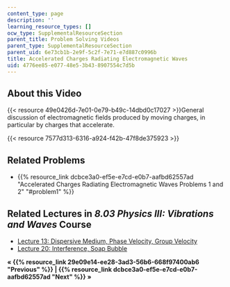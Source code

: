 ```yaml
---
content_type: page
description: ''
learning_resource_types: []
ocw_type: SupplementalResourceSection
parent_title: Problem Solving Videos
parent_type: SupplementalResourceSection
parent_uid: 6e73cb1b-2e9f-5c2f-7e71-e7d887c0996b
title: Accelerated Charges Radiating Electromagnetic Waves
uid: 4776ee85-e077-48e5-3b43-8907554c7d5b
---
```


About this Video
----------------

{{< resource 49e0426d-7e01-0e79-b49c-14dbd0c17027 >}}General discussion of electromagnetic fields produced by moving charges, in particular by charges that accelerate.

{{< resource 7577d313-6316-a924-f42b-47f8de375923 >}}

Related Problems
----------------

*   {{% resource_link dcbce3a0-ef5e-e7cd-e0b7-aafbd62557ad "Accelerated Charges Radiating Electromagnetic Waves Problems 1 and 2" "#problem1" %}}

Related Lectures in _8.03 Physics III: Vibrations and Waves_ Course
-------------------------------------------------------------------

*   [Lecture 13: Dispersive Medium, Phase Velocity, Group Velocity](/courses/8-03sc-physics-iii-vibrations-and-waves-fall-2016/pages/part-ii-electromagnetic-waves/lecture-13)
*   [Lecture 20: Interference, Soap Bubble](/courses/8-03sc-physics-iii-vibrations-and-waves-fall-2016/pages/part-iii-optics/lecture-20)

**« {{% resource_link 29e09e14-ee28-3ad3-56b6-668f97400ab6 "Previous" %}} | {{% resource_link dcbce3a0-ef5e-e7cd-e0b7-aafbd62557ad "Next" %}} »**